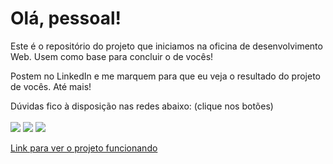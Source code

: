 # Olá, pessoal!

Este é o repositório do projeto que iniciamos na oficina de desenvolvimento Web. Usem como base para concluir o de vocês!

Postem no LinkedIn e me marquem para que eu veja o resultado do projeto de vocês. Até mais!

Dúvidas fico à disposição nas redes abaixo: (clique nos botões)<br /><br />
<a href="mailto:brunocf.dev@gmail.com"><img src="https://img.shields.io/badge/Gmail-D14836?style=for-the-badge&logo=gmail&logoColor=white"></a>
<a href="https://www.instagram.com/brunocosta.fig/"><img src="https://img.shields.io/badge/Instagram-E4405F?style=for-the-badge&logo=instagram&logoColor=white"></a>
<a href="https://www.linkedin.com/in/bruno-costa-b9b3141a2/"><img src="https://img.shields.io/badge/LinkedIn-0077B5?style=for-the-badge&logo=linkedin&logoColor=white"></a>

<a href="https://bruno-costa-fig.github.io/Oficina-Desenvolvimento-Web/">Link para ver o projeto funcionando</a>
